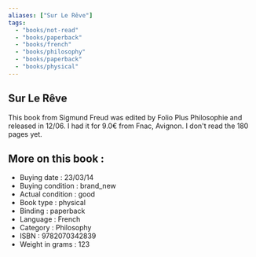 ```yaml
---
aliases: ["Sur Le Rêve"] 
tags: 
  - "books/not-read" 
  - "books/paperback" 
  - "books/french"
  - "books/philosophy"
  - "books/paperback"
  - "books/physical"
---
```



## Sur Le Rêve
This book from Sigmund Freud was edited by Folio Plus Philosophie and released in 12/06. I had it for 9.0€ from Fnac, Avignon. I don't read the 180 pages yet.

## More on this book :
- Buying date : 23/03/14
- Buying condition : brand_new
- Actual condition : good
- Book type : physical
- Binding : paperback
- Language : French
- Category : Philosophy
- ISBN : 9782070342839
- Weight in grams : 123
